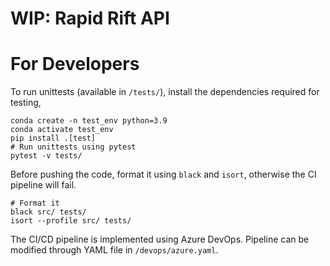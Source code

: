 # WIP: Rapid Rift API


# For Developers

To run unittests (available in `/tests/`), install the dependencies required for testing,

    conda create -n test_env python=3.9
    conda activate test_env
    pip install .[test]
    # Run unittests using pytest
    pytest -v tests/

Before pushing the code, format it using `black` and `isort`, otherwise the CI pipeline will fail.

    # Format it
    black src/ tests/
    isort --profile src/ tests/

The CI/CD pipeline is implemented using Azure DevOps. Pipeline can be modified through YAML file in `/devops/azure.yaml`.
